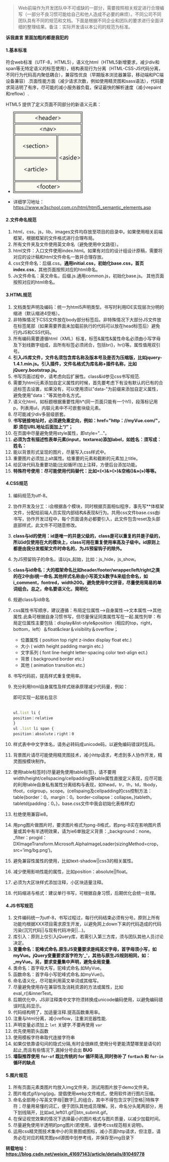 > Web前端作为开发团队中不可或缺的一部分，需要按照相关规定进行合理编写（一部分不良习惯可能给自己和他人造成不必要的麻烦）。不同公司不同团队具有不同的规范和文档。下面是根据不同企业和团队的要求进行全面详细的整理结果。备注：实际开发请以本公司的规范为标准。

**诉我直言 里面加粗的都是我犯的**

#### 1.基本标准

符合web标准（UTF-8，HTML5），语义化html（HTML5新增要求，减少div和span等无特定语义的标签使用），结构表现行为分离（HTML-CSS-JS代码分离，不同行为代码高内聚低耦合），兼容性优良（早期版本浏览器兼容，移动端和PC端设备兼容）.页面性能方面（减少请求次数，例如使用精灵图和sass语法），代码要求简洁明了有序，尽可能的减小服务器负载，保证最快的解析速度（减小repaint和reflow）.

HTML5 提供了定义页面不同部分的新语义元素：

- ![](../../../image/home/ct_sem_elements.png)

- 详细学习地址：https://www.w3school.com.cn/html/html5_semantic_elements.asp

#### 2.**文件命名规范**

1. html，css，js，lib，images文件均存放至项目的目录中。如果使用相关前端框架，根据框架的文件格式进行合理布局。
2. 所有文件夹及文件使用英文命名（避免使用中文路径）。
3. html文件：入口文件使用index.html。如果有对应的设计组设计原稿，需要将对应的设计稿和html文件命名一致并合理存放。
4. css文件命名：后缀.css。**通用initial.css，初始化base.css，首页index.css**，其他页面按照对应的html命名。
5. Js文件命名：英文命名，后缀.js.通用common.js，初始化base.js。 其他页面按照对应的html命名。

#### 3.HTML规范

1. 文档类型声明及编码：统一为html5声明类型。书写时利用IDE实现层次分明的缩进（默认缩进4空格）。
2. 非特殊情况下CSS文件放在body部分<meta>标签后。非特殊情况下大部分JS文件放在<body>标签尾部（如果需要界面未加载前执行的代码可以放在head标签后）避免行内JS和CSS代码。
3. 所有编码需要遵循html（XML）标准，标签&属性&属性命名必须由小写字母及下划线数字组成，且所有标签必须闭合，包括br()，hr()等。属性值用双引号。
4. **引入JS库文件，文件名须包含库名称及版本号及是否为压缩版，比如jquery-1.4.1.min.js。引入插件，文件名格式为库名称+插件名称，比如jQuery.bootstrap.js。**
5. 书写页面过程中，请考虑向后扩展性。class&id参见css书写规范.
6. 需要为html元素添加自定义属性的时候，首先要考虑下有没有默认的已有的合适标签去设置，如果没有，可以使用须以"data-"为前缀来添加自定义属性，避免使用"data："等其他命名方式。
7. 语义化html，如标题根据重要性用h*(同一页面只能有一个h1)，段落标记用p，列表用ul，内联元素中不可嵌套块级元素。
8. 尽可能减少div多层级嵌套。
9. **书写链接地址时，必须避免重定向，例如：href="http：//myVue.com/"，即 须在URL地址后面加上“/”；**
10. 在页面中尽量避免使用style属性，即style="…"。
11. **必须为含有描述性表单元素(input，textarea)添加label，如姓名：须写成：姓名：**
12. 能以背景形式呈现的图片，尽量写入css样式中。
13. 重要图片必须加上alt属性。给重要的元素和截断的元素加上title。
14. 给区块代码及重要功能(比如循环)加上注释，方便后台添加功能。
15. **特殊符号使用：尽可能使用代码替代：比如<(<)&>(>)&空格()&»(»)等等。**

#### 4.CSS规范

1. 编码规范为utf-8。

2. 协作开发及分工：i会根据各个模块，同时根据页面相似程序，事先写**体框架文件，分配给前端人员实现内部结构&表现&行为。共用css文件base.css由i书写，协作开发过程中，每个页面请务必都要引入，此文件包含reset及头部底部样式，此文件不可随意修改。

3. **class与id的使用：id是唯一的并是父级的，class是可以重复的并是子级的，所以id仅使用在大的模块上，class可用在重复使用率高及子级中。id原则上都是由我分发框架文件时命名的，为JS预留钩子的除外。**

4. 为JS预留钩子的命名，请以js_起始，比如：js_hide，js_show。

5. **class与id命名：大的框架命名比如header/footer/wrapper/left/right之类的在2中由i统一命名.其他样式名称由小写英文&数字&来组合命名，如i_comment，fontred，width200。避免使用中文拼音，尽量使用简易的单词组合。总之，命名要语义化，简明化**

6. 规避class与id命名

7. css属性书写顺序，建议遵循：布局定位属性-->自身属性-->文本属性-->其他属性.此条可根据自身习惯书写，但尽量保证同类属性写在一起.属性列举：布局定位属性主要包括：display&list-style&position（相应的top，right，bottom，left）＆float&clear＆visibility＆overflow；

   - 位置属性 ( position top right z-index display float etc.)
   - 大小 ( width height padding margin etc.)
   - 文字系列 ( font line-height letter-spacing color text-align ect.)
   - 背景 ( background border etc.)
   - 其他 ( animation transition etc.)

8. 书写代码前，提高样式重复使用率。

9. 充分利用html自身属性及样式继承原理减少代码量，例如：

   即可实现一起居右显示

   ~~~js
   
   ul.list li {
   position：relative
   }
   ul .list li span {
   position：absolute；right：0
   
   ~~~

10. 样式表中中文字体名，请务必转码成unicode码，以避免编码错误时乱码。

11. 背景图片请尽可能使用精灵图技术，减小http请求，考虑到多人协作开发，精灵图按模块制作。

12. 使用table标签时(尽量避免使用table标签)，请不要用width/height/cellspacing/cellpadding等table属性直接定义表现，应尽可能的利用table自身私有属性分离结构与表现，如thead，tr，th，td，tbody，tfoot，colgroup，scope。(cellspaing及cellpadding的css控制方法：table{border：0。margin：0。border-collapse：collapse。}tableth，tabletd{padding：0。}，base.css文件中我会初始化表格样式)

13. 杜绝使用兼容ie8。

14. 用png图片做图片时，要求图片格式为png-8格式，若png-8实在影响图片质量或其中有半透明效果，请为ie6单独定义背景：_background：none。_filter：progid：DXImageTransform.Microsoft.AlphaImageLoader(sizingMethod=crop，src=’img/bg.png’)。

15. 避免兼容性属性的使用，比如text-shadow||css3的相关属性。

16. 减少使用影响性能的属性，比如position：absolute||float。

17. 必须为大区块样式添加注释，小区块适量注释。

18. 代码缩进与格式：建议单行书写，可根据自身习惯，后期优化会统一处理。 

#### 4.JS书写规范

1. 文件编码统一为utf-8，书写过程过，每行代码结束必须有分号。原则上所有功能均根据XXX项目需求原生开发，以避免网上down下来的代码造成的代码污染(沉冗代码||与现有代码冲突||...)。
2. 库引入：原则上仅引入jQuery库，若需引入第三方库，须与团队其他人员讨论决定。
3. **变量命名：驼峰式命名.原生JS变量要求是纯英文字母，首字母须小写，如myVue。jQuery变量要求首字符为'_'，其他与原生JS规则相同，如：_myVue。另，要求变量集中声明，避免全局变量.**
4. 类命名：首字母大写，驼峰式命名.如MyVue。
5. 函数命名：首字母小写驼峰式命名.如myVue()。
6. 命名语义化，尽可能利用英文单词或其缩写。
7. 尽量避免使用存在兼容性及消耗资源的方法或属性，比如eval_r()&innerText。
8. 后期优化中，JS非注释类中文字符须转换成unicode编码使用，以避免编码错误时乱码显示。
9. 代码结构明了，加适量注释.提高函数重用率。
10. 注重与html分离，减小reflow，注重浏览器性能.
11. 声明变量必须加上 `let` 关键字.不要再使用 `var`
12. 优先使用箭头函数
13. 使用模板字符串取代连接字符串
14. 如果仅依靠语句间的隐式分隔,有时会很麻烦,使用分号更能清楚哪里是语句的起止,而且有些情况下,漏掉分号会出 **BUG**
15. **墙裂推荐使用 `for-of` 既比传统的 for 循环简洁,同时弥补了 `forEach` 和 `for-in` 循环的缺点**

#### 5.图片规范

1. 所有页面元素类图片均放入img文件夹，测试用图片放于demo文件夹。
2. 图片格式gif/png/jpg。提倡使用webp文件格式，使用软件进行图片压缩。
3. 命名全部用小写英文字母||数字||_的组合，其中不得包含汉字||空格||特殊字符；尽量用易懂的词汇，便于团队其他成员理解。另，命名分头尾两部分，用下划线隔开，比如ad_left01.gif||btn_submit.gif。
4. 在保证视觉效果的情况下选择最小的图片格式与图片质量，以减少加载时间。
5. 尽量避免使用半透明的png图片(若使用，请参考css规范相关说明)。
6. 运用css精灵图技术集中小的背景图或图标，减小页面http请求，但注意，请务必在对应的精灵图psd源图中划参考线，并保存至img目录下

**转载地址：https://blog.csdn.net/weixin_41697143/article/details/81049778**